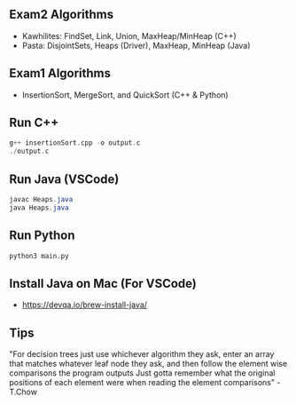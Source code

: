 ## Exam2 Algorithms
- Kawhilites: FindSet, Link, Union, MaxHeap/MinHeap (C++)
- Pasta: DisjointSets, Heaps (Driver), MaxHeap, MinHeap (Java)

## Exam1 Algorithms
- InsertionSort, MergeSort, and QuickSort (C++ & Python)

## Run C++
```c++
g++ insertionSort.cpp -o output.c
./output.c
```
## Run Java (VSCode)
```java
javac Heaps.java
java Heaps.java
```
## Run Python
```python
python3 main.py
```

## Install Java on Mac (For VSCode)
- https://devqa.io/brew-install-java/

## Tips
"For decision trees just use whichever algorithm they ask, enter an array that matches whatever leaf node they ask, and then follow the element wise comparisons the program outputs
Just gotta remember what the original positions of each element were when reading the element comparisons" - T.Chow
